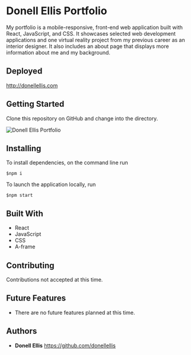 # Donell Ellis Portfolio

My portfolio is a mobile-responsive, front-end web application built with React, JavaScript, and CSS. It showcases selected web development applications and one virtual reality project from my previous career as an interior designer. It also includes an about page that displays more information about me and my background. 

## Deployed
http://donellellis.com

## Getting Started

Clone this repository on GitHub and change into the directory.

![Donell Ellis Portfolio](https://i.imgur.com/M1cHlRz.jpg)

## Installing

To install dependencies, on the command line run
```
$npm i
```
To launch the application locally, run
```
$npm start
```

## Built With

* React
* JavaScript
* CSS
* A-frame

## Contributing

Contributions not accepted at this time.

## Future Features

* There are no future features planned at this time.

## Authors

* **Donell Ellis** https://github.com/donellellis
